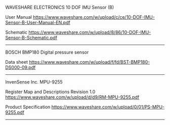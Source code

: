 WAVESHARE ELECTRONICS 10 DOF IMU Sensor (B)

User Manual
https://www.waveshare.com/w/upload/c/ce/10-DOF-IMU-Sensor-B-User-Manual-EN.pdf

Schematic
https://www.waveshare.com/w/upload/8/86/10-DOF-IMU-Sensor-B-Schematic.pdf

____________________________________________________________________________________________________________________________________________

BOSCH BMP180 Digital pressure sensor

Data sheet
https://www.waveshare.com/w/upload/f/fd/BST-BMP180-DS000-09.pdf

____________________________________________________________________________________________________________________________________________

InvenSense Inc. MPU-9255 

Register Map and Descriptions
Revision 1.0
https://www.waveshare.com/w/upload/d/d9/RM-MPU-9255.pdf

Product Specification 
https://www.waveshare.com/w/upload/0/01/PS-MPU-9255.pdf

____________________________________________________________________________________________________________________________________________
